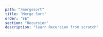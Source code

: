 ```yaml
---
path: "/mergesort"
title: "Merge Sort"
order: "8E"
section: "Recursion"
description: "learn Recursion from scratch"
---
```

